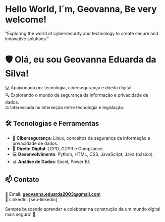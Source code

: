 # Hello World, I´m, Geovanna, Be very welcome!

"Exploring the world of cybersecurity and technology to create secure and innovative solutions.”
# 🛡️ Olá, eu sou Geovanna Eduarda da Silva!  

💻 Apaixonada por tecnologia, cibersegurança e direito digital.  
🔍 Explorando o mundo da segurança da informação e privacidade de dados.  
⚖️ Interessada na interseção entre tecnologia e legislação.  

## 🛠 Tecnologias e Ferramentas  
- 🔐 **Cibersegurança**: Linux, conceitos de segurança da informação e privacidade de dados.  
- 📜 **Direito Digital**: LGPD, GDPR e Compliance.  
- 💻 **Desenvolvimento**: Python, HTML, CSS, JavaScript, Java (básico).  
- 📊 **Análise de Dados**: Excel, Power BI.  

## 📫 Contato  
📩 Email: **geovanna.eduarda2003@gmail.com**  
🔗 LinkedIn: [seu-linkedin]  

Sempre buscando aprender e colaborar na construção de um mundo digital mais seguro! 🚀  
